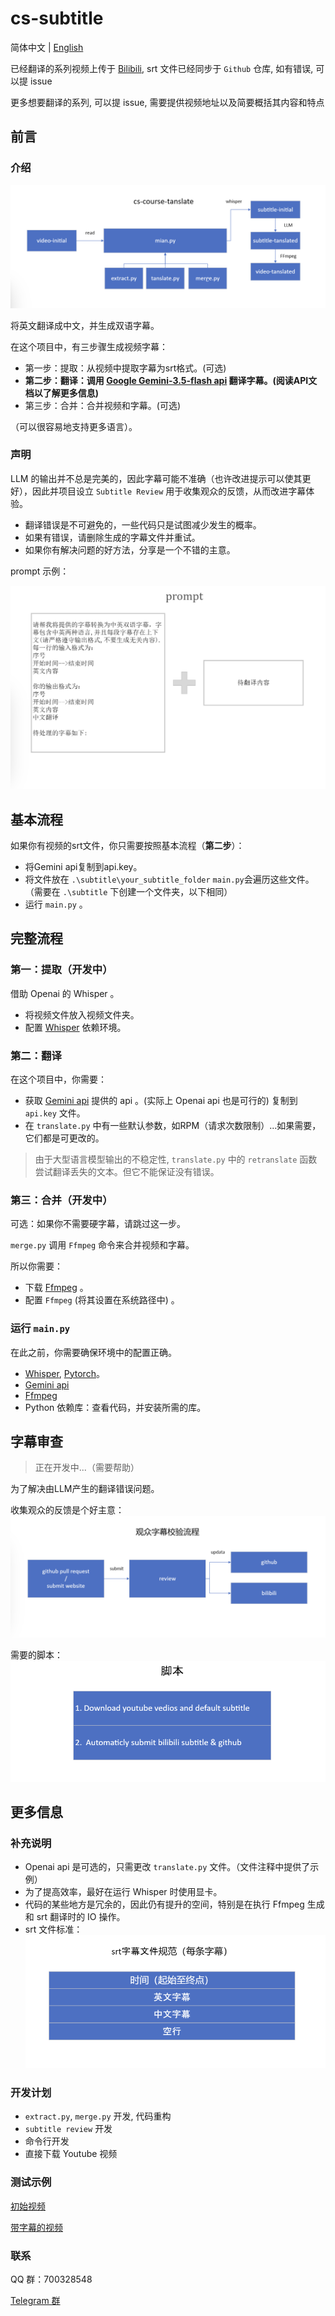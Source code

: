 # cs-subtitle

简体中文 | [English](README_en.md)

已经翻译的系列视频上传于 [Bilibili](https://space.bilibili.com/3546392142285480?spm_id_from=333.1007.0.0), srt 文件已经同步于 `Github` 仓库, 如有错误, 可以提 issue

更多想要翻译的系列, 可以提 issue, 需要提供视频地址以及简要概括其内容和特点

## 前言

### 介绍

![data_flow](./photo/data_flow.png)

将英文翻译成中文，并生成双语字幕。

在这个项目中，有三步骤生成视频字幕：

- 第一步：提取：从视频中提取字幕为srt格式。(可选)
- **第二步：翻译：调用 [Google Gemini-3.5-flash api](https://ai.google.dev/gemini-api/) 翻译字幕。(阅读API文档以了解更多信息)**
- 第三步：合并：合并视频和字幕。(可选)

（可以很容易地支持更多语言）。

### 声明

LLM 的输出并不总是完美的，因此字幕可能不准确（也许改进提示可以使其更好），因此并项目设立 `Subtitle Review` 用于收集观众的反馈，从而改进字幕体验。

- 翻译错误是不可避免的，一些代码只是试图减少发生的概率。
- 如果有错误，请删除生成的字幕文件并重试。
- 如果你有解决问题的好方法，分享是一个不错的主意。

prompt 示例：

![prompt](./photo/prompt.png)

## 基本流程

如果你有视频的srt文件，你只需要按照基本流程（**第二步**）：

- 将Gemini api复制到api.key。
- 将文件放在 `.\subtitle\your_subtitle_folder` `main.py`会遍历这些文件。（需要在 `.\subtitle` 下创建一个文件夹，以下相同）
- 运行 `main.py` 。

## 完整流程

### 第一：提取（开发中）

借助 Openai 的 Whisper 。

- 将视频文件放入视频文件夹。
- 配置 [Whisper](https://github.com/openai/whisper) 依赖环境。

### 第二：翻译

在这个项目中，你需要：

- 获取 [Gemini api](https://ai.google.dev/gemini-api/) 提供的 api 。(实际上 Openai api 也是可行的) 复制到 `api.key` 文件。
- 在 `translate.py` 中有一些默认参数，如RPM（请求次数限制）...如果需要，它们都是可更改的。

> 由于大型语言模型输出的不稳定性, `translate.py` 中的 `retranslate` 函数尝试翻译丢失的文本。但它不能保证没有错误。

### 第三：合并（开发中）

可选：如果你不需要硬字幕，请跳过这一步。

`merge.py` 调用 `Ffmpeg` 命令来合并视频和字幕。

所以你需要：

- 下载 [Ffmpeg](https://ffmpeg.org/) 。
- 配置 `Ffmpeg` (将其设置在系统路径中) 。

### 运行 `main.py`

在此之前，你需要确保环境中的配置正确。

- [Whisper](https://github.com/openai/whisper), [Pytorch](https://pytorch.org/)。
- [Gemini api](https://ai.google.dev/gemini-api/)
- [Ffmpeg](https://ffmpeg.org/)
- Python 依赖库：查看代码，并安装所需的库。

## 字幕审查

> 正在开发中...（需要帮助）

为了解决由LLM产生的翻译错误问题。

收集观众的反馈是个好主意：![subtitle_review](./photo/subtitle_review.png)

需要的脚本：![script.png](./photo/script.png)

## 更多信息

### 补充说明

- Openai api 是可选的，只需更改 `translate.py` 文件。（文件注释中提供了示例）
- 为了提高效率，最好在运行 Whisper 时使用显卡。
- 代码的某些地方是冗余的，因此仍有提升的空间，特别是在执行 Ffmpeg 生成和 srt 翻译时的 IO 操作。
- srt 文件标准：![srt_standard](./photo/srt_standard.png)

### 开发计划

- `extract.py`, `merge.py` 开发, 代码重构
- `subtitle review` 开发
- 命令行开发
- 直接下载 Youtube 视频

### 测试示例

[初始视频](https://www.youtube.com/watch?v=3LPJfIKxwWc&list=PLhQjrBD2T381WAHyx1pq-sBfykqMBI7V4)

[带字幕的视频](https://www.bilibili.com/video/BV1qyhwezEyK/?spm_id_from=333.999.0.0)

### 联系

QQ 群：700328548

[Telegram 群](https://t.me/+3T4VLyX548gyMGU1)
